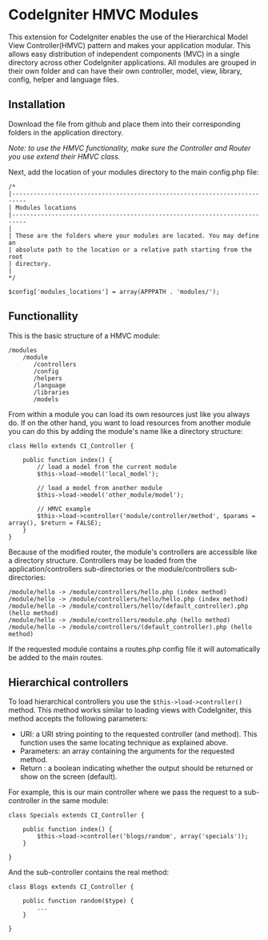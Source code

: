 CodeIgniter HMVC Modules
========================

This extension for CodeIgniter enables the use of the Hierarchical Model View Controller(HMVC) pattern and makes your application modular. This allows easy distribution of independent components (MVC) in a single directory across other CodeIgniter applications. All modules are grouped in their own folder and can have their own controller, model, view, library, config, helper and language files.

Installation
------------

Download the file from github and place them into their corresponding folders in the application directory.

_Note: to use the HMVC functionality, make sure the Controller and Router you use extend their HMVC class._

Next, add the location of your modules directory to the main config.php file:

    /*
    |--------------------------------------------------------------------------
    | Modules locations
    |--------------------------------------------------------------------------
    |
    | These are the folders where your modules are located. You may define an
    | absolute path to the location or a relative path starting from the root
    | directory.
    |
    */
    
    $config['modules_locations'] = array(APPPATH . 'modules/');

Functionallity
--------------

This is the basic structure of a HMVC module:

    /modules
        /module
           /controllers
           /config
           /helpers
           /language
           /libraries
           /models
           
From within a module you can load its own resources just like you always do. If on the other hand, you want to load resources from another module you can do this by adding the module's name like a directory structure:

    class Hello extends CI_Controller {
        
        public function index() {
            // load a model from the current module
            $this->load->model('local_model');
            
            // load a model from another module
            $this->load->model('other_module/model');

            // HMVC example
            $this->load->controller('module/controller/method', $params = array(), $return = FALSE);
        }
    }
    
Because of the modified router, the module's controllers are accessible like a directory structure. Controllers may be loaded from the application/controllers sub-directories or the module/controllers sub-directories:

    /module/hello -> /module/controllers/hello.php (index method)
    /module/hello -> /module/controllers/hello/hello.php (index method)
    /module/hello -> /module/controllers/hello/(default_controller).php (hello method)
    /module/hello -> /module/controllers/module.php (hello method)
    /module/hello -> /module/controllers/(default_controller).php (hello method)
    
If the requested module contains a routes.php config file it will automatically be added to the main routes.

Hierarchical controllers
------------------------

To load hierarchical controllers you use the `$this->load->controller()` method. This method works similar to loading views with CodeIgniter, this method accepts the following parameters:

 - URI: a URI string pointing to the requested controller (and method). This function uses the same locating technique as explained above.
 - Parameters: an array containing the arguments for the requested method.
 - Return : a boolean indicating whether the output should be returned or show on the screen (default).
 
For example, this is our main controller where we pass the request to a sub-controller in the same module:
 
    class Specials extends CI_Controller {
        
        public function index() {
            $this->load->controller('blogs/random', array('specials'));
        }
        
    }
    
And the sub-controller contains the real method:

    class Blogs extends CI_Controller {
    
        public function random($type) {
            ...
        }
        
    }
